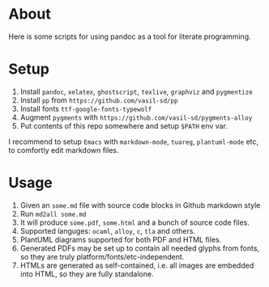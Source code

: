 # About
Here is some scripts for using pandoc as a tool for literate programming.

# Setup

1. Install `pandoc`, `xelatex`, `ghostscript`, `texlive`, `graphviz` and `pygmentize`
2. Install `pp` from `https://github.com/vasil-sd/pp`
3. Install fonts `ttf-google-fonts-typewolf`
4. Augment `pygments` with `https://github.com/vasil-sd/pygments-alloy`
5. Put contents of this repo somewhere and setup `$PATH` env var.

I recommend to setup `Emacs` with `markdown-mode`, `tuareg`, `plantuml-mode` etc, to
comfortly edit markdown files.

# Usage

1. Given an `some.md` file with source code blocks in Github markdown style
2. Run `md2all some.md`
3. It will produce `some.pdf`, `some.html` and a bunch of source code files.
4. Supported languges: `ocaml`, `alloy`, `c`, `tla` and others.
6. PlantUML diagrams supported for both PDF and HTML files.
7. Generated PDFs may be set up to contain all needed glyphs from fonts, so they are truly platform/fonts/etc-independent.
8. HTMLs are generated as self-contained, i.e. all images are embedded into HTML, so they are fully standalone.
